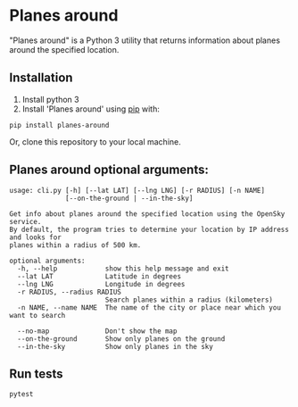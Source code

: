 # Planes around

"Planes around" is a Python 3 utility that returns information about planes around the specified location.

## Installation

1. Install python 3
2. Install 'Planes around' using [pip](http://www.pip-installer.org/en/latest/) with:

```
pip install planes-around
```

Or, clone this repository to your local machine.

## Planes around optional arguments:
```
usage: cli.py [-h] [--lat LAT] [--lng LNG] [-r RADIUS] [-n NAME]
              [--on-the-ground | --in-the-sky]

Get info about planes around the specified location using the OpenSky service. 
By default, the program tries to determine your location by IP address and looks for
planes within a radius of 500 km.

optional arguments:
  -h, --help            show this help message and exit
  --lat LAT             Latitude in degrees
  --lng LNG             Longitude in degrees
  -r RADIUS, --radius RADIUS
                        Search planes within a radius (kilometers)
  -n NAME, --name NAME  The name of the city or place near which you want to search

  --no-map              Don't show the map
  --on-the-ground       Show only planes on the ground
  --in-the-sky          Show only planes in the sky
```

## Run tests

```
pytest
```
